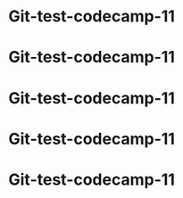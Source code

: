 # Git-test-codecamp-11
# Git-test-codecamp-11
# Git-test-codecamp-11
# Git-test-codecamp-11
# Git-test-codecamp-11
